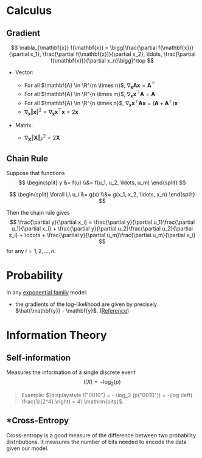 # Calculus



## Gradient

$$
\nabla_{\mathbf{x}} f(\mathbf{x}) = \bigg[\frac{\partial f(\mathbf{x})}{\partial x_1}, \frac{\partial f(\mathbf{x})}{\partial x_2}, \ldots, \frac{\partial f(\mathbf{x})}{\partial x_n}\bigg]^\top
$$

- Vector:
  - For all $\mathbf{A} \in \R^{m \times n}$, $\nabla_\mathbf{x} \mathbf{Ax} = \mathbf{A}^\top$ 
  - For all $\mathbf{A} \in \R^{n \times m}$, $\nabla_\mathbf{x} \mathbf{x}^\top \mathbf{A} = \mathbf{A}$ 
  - For all $\mathbf{A} \in \R^{n \times n}$, $\nabla_\mathbf{x} \mathbf{x}^\top \mathbf{Ax} = (\mathbf{A} + \mathbf{A}^\top) \mathbf{x}$ 
  - $\nabla_\mathbf{x} \Vert \mathbf{x} \Vert^2 = \nabla_\mathbf{x} \mathbf{x}^\top \mathbf{x} = 2\mathbf{x}$ 

- Matrix:
  - $\nabla_\mathbf{X} \Vert \mathbf{X} \Vert^2_F = 2\mathbf{X}$ 



## Chain Rule

Suppose that functions 
$$
\begin{split}
y &= f(u)
\\&= f(u_1, u_2, \ldots, u_m)
\end{split}
$$

$$
\begin{split}
\forall i,\ u_i &= g(x)
\\&= g(x_1, x_2, \ldots, x_n)
\end{split}
$$

Then the chain rule gives 
$$
\frac{\partial y}{\partial x_i} = 
\frac{\partial y}{\partial u_1}\frac{\partial u_1}{\partial x_i} + 
\frac{\partial y}{\partial u_2}\frac{\partial u_2}{\partial x_i} + \cdots +
\frac{\partial y}{\partial u_m}\frac{\partial u_m}{\partial x_i}
$$
for any $i=1, 2, \ldots, n$.





# Probability

In any [exponential family](https://en.wikipedia.org/wiki/Exponential_family) model:

- the gradients of the log-likelihood are given by precisely $\hat{\mathbf{y}} - \mathbf{y}$. ([Reference](https://d2l.ai/chapter_linear-networks/softmax-regression.html#softmax-and-derivatives)) 





# Information Theory



## Self-information

Measures the information of a single discrete event
$$
I(X) = - \log_2(p)
$$

> Example: $\displaystyle I("0010") = - \log_2 (p("0010")) = -\log \left( \frac{1}{2^4} \right) = 4\ \mathrm{bits}$.





## *Cross-Entropy

Cross-entropy is a good measure of the difference between two probability distributions. It measures the number of bits needed to encode the data given our model.